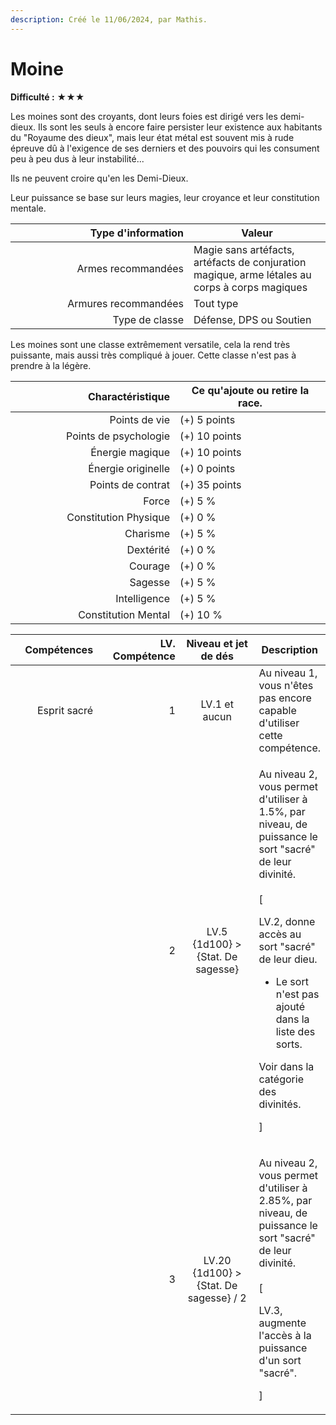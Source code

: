 ```yaml
---
description: Créé le 11/06/2024, par Mathis.
---
```


# Moine

**Difficulté :** ★★★



Les moines sont des croyants, dont leurs foies est dirigé vers les demi-dieux. Ils sont les seuls à encore faire persister leur existence aux habitants du "Royaume des dieux", mais leur état métal est souvent mis à rude épreuve dû à l'exigence de ses derniers et des pouvoirs qui les consument peu à peu dus à leur instabilité...&#x20;

Ils ne peuvent croire qu'en les Demi-Dieux.

Leur puissance se base sur leurs magies, leur croyance et leur constitution mentale.

<table><thead><tr><th width="269" align="right">Type d'information</th><th>Valeur</th></tr></thead><tbody><tr><td align="right">Armes recommandées</td><td>Magie sans artéfacts, artéfacts de conjuration magique, arme létales au corps à corps magiques</td></tr><tr><td align="right">Armures recommandées</td><td>Tout type</td></tr><tr><td align="right">Type de classe</td><td>Défense, DPS ou Soutien</td></tr></tbody></table>

Les moines sont une classe extrêmement versatile, cela la rend très puissante, mais aussi très compliqué à jouer. Cette classe n'est pas à prendre à la légère.

<table><thead><tr><th width="247" align="right">Charactéristique</th><th>Ce qu'ajoute ou retire la race.</th></tr></thead><tbody><tr><td align="right">Points de vie</td><td>(+) 5 points</td></tr><tr><td align="right">Points de psychologie</td><td>(+) 10 points</td></tr><tr><td align="right">Énergie magique</td><td>(+) 10 points</td></tr><tr><td align="right">Énergie originelle</td><td>(+) 0 points</td></tr><tr><td align="right">Points de contrat</td><td>(+) 35 points</td></tr><tr><td align="right">Force</td><td>(+) 5 %</td></tr><tr><td align="right">Constitution Physique</td><td>(+) 0 %</td></tr><tr><td align="right">Charisme</td><td>(+) 5 %</td></tr><tr><td align="right">Dextérité</td><td>(+) 0 %</td></tr><tr><td align="right">Courage</td><td>(+) 0 %</td></tr><tr><td align="right">Sagesse</td><td>(+) 5 %</td></tr><tr><td align="right">Intelligence</td><td>(+) 5 %</td></tr><tr><td align="right">Constitution Mental</td><td>(+) 10 %</td></tr></tbody></table>

<table><thead><tr><th width="160" align="right">Compétences</th><th width="153" align="right">LV. Compétence</th><th width="179" align="center">Niveau et jet de dés</th><th>Description</th></tr></thead><tbody><tr><td align="right">Esprit sacré</td><td align="right">1</td><td align="center">LV.1 et aucun</td><td>Au niveau 1, vous n'êtes pas encore capable d'utiliser cette compétence.</td></tr><tr><td align="right"></td><td align="right">2</td><td align="center">LV.5<br>{1d100} > {Stat. De sagesse}</td><td><p>Au niveau 2, vous permet d'utiliser à 1.5%, par niveau, de puissance le sort "sacré" de leur divinité.<br><br>[</p><p>LV.2, donne accès au sort "sacré" de leur dieu.</p><p></p><ul><li>Le sort n'est pas ajouté dans la liste des sorts.</li></ul><p>Voir dans la catégorie des divinités.</p><p>]</p></td></tr><tr><td align="right"></td><td align="right">3</td><td align="center">LV.20<br>{1d100} > {Stat. De sagesse} / 2</td><td><p>Au niveau 2, vous permet d'utiliser à 2.85%, par niveau, de puissance le sort "sacré" de leur divinité.<br><br>[</p><p>LV.3, augmente l'accès à la puissance d'un sort "sacré".</p><p>]</p></td></tr></tbody></table>
